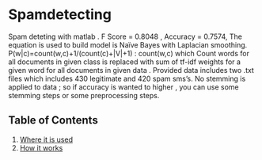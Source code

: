 # Spamdetecting
Spam deteting with matlab .
F Score = 0.8048 ,
Accuracy = 0.7574,
The equation is used to build model is Naïve Bayes with Laplacian smoothing.
P(w|c)=count(w,c)+1/(count(c)+|V|+1) : 
count(w,c) which Count words for all documents in given class is replaced with sum of tf-idf weights for a given word for all documents in given data .
Provided data includes two .txt files which includes 430 legitimate and 420 spam sms’s. 
No stemming is applied to data ; so if accuracy is wanted to higher , you can use some stemming steps or some preprocessing steps.


## Table of Contents

1. [Where it is used](#Where-it-is-used)
2. [How it works](#How-it-works)
